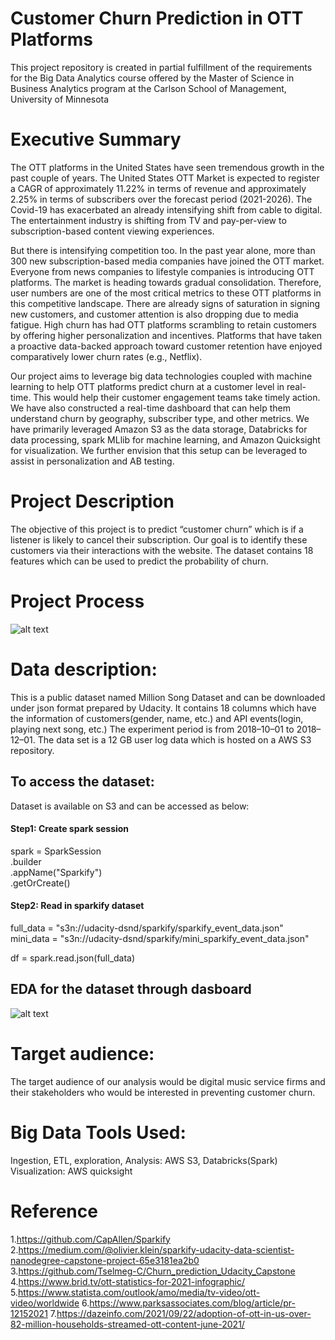 # Customer Churn Prediction in OTT Platforms
This project repository is created in partial fulfillment of the requirements 
for the Big Data Analytics course offered by the Master of Science in Business Analytics 
program at the Carlson School of Management, University of Minnesota

# Executive Summary 
The OTT platforms in the United States have seen tremendous growth in the past couple of years. The United States OTT Market is expected to register a CAGR of approximately 11.22% in terms of revenue and approximately 2.25% in terms of subscribers over the forecast period (2021-2026). The Covid-19 has exacerbated an already intensifying shift from cable to digital. The entertainment industry is shifting from TV and pay-per-view to subscription-based content viewing experiences.

But there is intensifying competition too. In the past year alone, more than 300 new subscription-based media companies have joined the OTT market. Everyone from news companies to lifestyle companies is introducing OTT platforms. The market is heading towards gradual consolidation. Therefore, user numbers are one of the most critical metrics to these OTT platforms in this competitive landscape. There are already signs of saturation in signing new customers, and customer attention is also dropping due to media fatigue. High churn has had OTT platforms scrambling to retain customers by offering higher personalization and incentives. Platforms that have taken a proactive data-backed approach toward customer retention have enjoyed comparatively lower churn rates (e.g., Netflix).

Our project aims to leverage big data technologies coupled with machine learning to help OTT platforms predict churn at a customer level in real-time. This would help their customer engagement teams take timely action. We have also constructed a real-time dashboard that can help them understand churn by geography, subscriber type, and other metrics. We have primarily leveraged Amazon S3 as the data storage, Databricks for data processing, spark MLlib for machine learning, and Amazon Quicksight for visualization. We further envision that this setup can be leveraged to assist in personalization and AB testing.

# Project Description
The objective of this project is to predict “customer churn” which is if a listener is likely to cancel their subscription. Our goal is to identify these customers via their interactions with the website. The dataset contains 18 features which can be used to predict the probability of churn. 

# Project Process
![alt text](https://github.com/yufanlifrieda/MSBA6330TrendsMarket/blob/main/Project%20Structure%20%26%20EDA/Project%20Process.jpg)


# Data description: 
This is a public dataset named Million Song Dataset and can be downloaded under json format prepared by Udacity. It contains 18 columns which have the information of customers(gender, name, etc.) and API events(login, playing next song, etc.) The experiment period is from 2018–10–01 to 2018–12–01. The data set is a 12 GB user log data which is hosted on a AWS S3 repository.  

## To access the dataset:
Dataset is available on S3 and can be accessed as below:

#### Step1: Create spark session
spark = SparkSession \
         .builder \
         .appName("Sparkify") \
         .getOrCreate()

#### Step2: Read in sparkify dataset
full_data = "s3n://udacity-dsnd/sparkify/sparkify_event_data.json"<br>
mini_data = "s3n://udacity-dsnd/sparkify/mini_sparkify_event_data.json"

df = spark.read.json(full_data)

## EDA for the dataset through dasboard
![alt text](https://github.com/yufanlifrieda/MSBA6330TrendsMarket/blob/main/Project%20Structure%20%26%20EDA/Dashboard.jpg)


# Target audience: 
The target audience of our analysis would be digital music service firms and their stakeholders who would be interested in preventing customer churn. 

# Big Data Tools Used: 
Ingestion, ETL, exploration, Analysis: AWS S3, Databricks(Spark)<br>
Visualization: AWS quicksight

# Reference
1.https://github.com/CapAllen/Sparkify<br>
2.https://medium.com/@olivier.klein/sparkify-udacity-data-scientist-nanodegree-capstone-project-65e3181ea2b0<br>
3.https://github.com/Tselmeg-C/Churn_prediction_Udacity_Capstone
4.https://www.brid.tv/ott-statistics-for-2021-infographic/
5.https://www.statista.com/outlook/amo/media/tv-video/ott-video/worldwide
6.https://www.parksassociates.com/blog/article/pr-12152021
7.https://dazeinfo.com/2021/09/22/adoption-of-ott-in-us-over-82-million-households-streamed-ott-content-june-2021/




